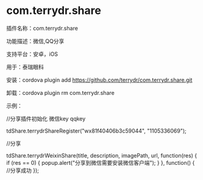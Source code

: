 # com.terrydr.share

插件名称：com.terrydr.share

功能描述：微信,QQ分享

支持平台：安卓，iOS

用于：泰瑞眼科

安装：cordova plugin add https://github.com/terrydr/com.terrydr.share.git

卸载：cordova plugin rm com.terrydr.share

示例：

//分享插件初始化 微信key  qqkey

tdShare.terrydrShareRegister("wx81f40406b3c59044", "1105336069"); 

//分享

tdShare.terrydrWeixinShare(title, description, imagePath, url, function(res) {
    if (res == 0) {
        popup.alert("分享到微信需要安装微信客户端");
    }
}, function() {
  //分享成功
});
